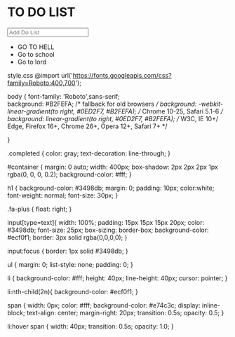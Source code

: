 <!DOCTYPE html>
<html>
  <head>
    <meta charset="UTF-8">
    <title>TO DO LIST</title>
    <link href="assets/css/style.css" rel="stylesheet">
    <link href="https://cdnjs.cloudflare.com/ajax/libs/font-awesome/4.7.0/css/font-awesome.min.css" rel="stylesheet">
  </head>
  <body>
    <div id="container">
      <h1>TO DO LIST<i class="fa fa-plus"></i></h1>
      <input type="text" name="text" placeholder="Add Do List">
      <ul>
        <li><span><i class="fa fa-trash"></i></span> GO TO HELL</li>
        <li><span><i class="fa fa-trash"></i></span> Go to school</li>
        <li><span><i class="fa fa-trash"></i></span> Go to lord</li>
      </ul>
    </div>
    <script src="https://cdnjs.cloudflare.com/ajax/libs/jquery/3.2.1/jquery.min.js" type="text/javascript"></script>
    <script src="assets/js/style.js" type="text/javascript"></script>
  </body>
</html>

style.css
@import url('https://fonts.googleapis.com/css?family=Roboto:400,700');

body {
  font-family: 'Roboto',sans-serif;  
  background: #B2FEFA;  /* fallback for old browsers */
background: -webkit-linear-gradient(to right, #0ED2F7, #B2FEFA);  /* Chrome 10-25, Safari 5.1-6 */
background: linear-gradient(to right, #0ED2F7, #B2FEFA); /* W3C, IE 10+/ Edge, Firefox 16+, Chrome 26+, Opera 12+, Safari 7+ */

}

.completed {
  color: gray;
  text-decoration: line-through;
}

#container {
  margin: 0 auto;
  width: 400px;
  box-shadow: 2px 2px 2px 1px rgba(0, 0, 0, 0.2);
  background-color: #fff;
}

h1 {
  background-color: #3498db;
  margin: 0;
  padding: 10px;
  color:white;
  font-weight: normal;
  font-size: 30px;
}

.fa-plus {
  float: right;
}

input[type=text]{
  width: 100%;
  padding: 15px 15px 15px 20px;
  color: #3498db;
  font-size: 25px;
  box-sizing: border-box;
  background-color: #ecf0f1;
  border: 3px solid rgba(0,0,0,0);
}

input:focus {
  border: 1px solid #3498db;
}

ul {
  margin: 0;
  list-style: none;
  padding: 0;
}

li {
  background-color: #fff;
  height: 40px;
  line-height: 40px;
  cursor: pointer;
}

li:nth-child(2n){
  background-color: #ecf0f1;
}

span {
  width: 0px;
  color: #fff;
  background-color: #e74c3c;
  display: inline-block;
  text-align: center;
  margin-right: 20px;
  transition: 0.5s;
  opacity: 0.5;
}

li:hover span {
  width: 40px;
  transition: 0.5s;
  opacity: 1.0;
}
